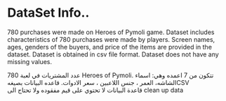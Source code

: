# DataSet Info..

780 purchases were made on Heroes of Pymoli game. Dataset includes characteristics of 780 purchases were made by players. Screen names, ages, genders of the buyers, and price of the items are provided in the dataset. Dataset is obtained in csv file format. Dataset does not have any missing values.

780 عدد المشتريات في لعبة Heroes of Pymoli.
تتكون من 7 اعمده وهي: اسماء الشاشه، العمر ، جنس اللاعبين ، سعر الادوات.
قاعده البيانات بصيغهCSV  
قاعدة البيانات لا تحتوي على قيم مفقوده ولا تحتاج الى clean up data
